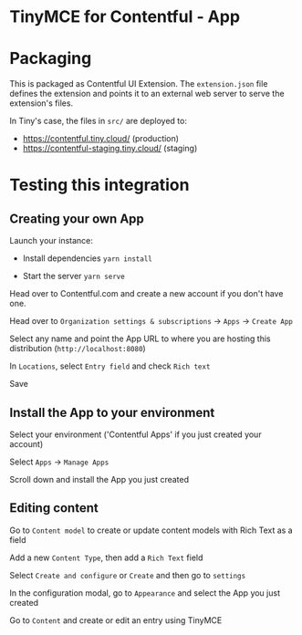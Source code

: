 # TinyMCE for Contentful - App



# Packaging

This is packaged as Contentful UI Extension. The `extension.json` file defines
the extension and points it to an external web server to serve the extension's files.

In Tiny's case, the files in `src/` are deployed to:
 - https://contentful.tiny.cloud/ (production)
 - https://contentful-staging.tiny.cloud/ (staging)


# Testing this integration

## Creating your own App

Launch your instance:

  - Install dependencies `yarn install`

  - Start the server `yarn serve`

Head over to Contentful.com and create a new account if you don't have one.

Head over to `Organization settings & subscriptions` -> `Apps` -> `Create App`

Select any name and point the App URL to where you are hosting this distribution (`http://localhost:8080`)

In `Locations`, select `Entry field` and check `Rich text`

Save

## Install the App to your environment

Select your environment ('Contentful Apps' if you just created your account)

Select `Apps` -> `Manage Apps`

Scroll down and install the App you just created

## Editing content

Go to `Content model` to create or update content models with Rich Text as a field

Add a new `Content Type`, then add a `Rich Text` field

Select `Create and configure` or `Create` and then go to `settings`

In the configuration modal, go to `Appearance` and select the App you just created

Go to `Content` and create or edit an entry using TinyMCE



